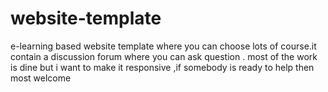 # website-template
e-learning based website template where you can choose lots of course.it contain a discussion forum where you can ask question . most of the work is dine but i want to make it responsive ,if somebody is ready to help then most welcome
